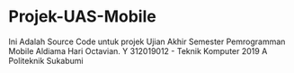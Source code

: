 # Projek-UAS-Mobile
Ini Adalah Source Code untuk projek Ujian Akhir Semester Pemrogramman Mobile
Aldiama Hari Octavian. Y
312019012 - Teknik Komputer 2019 A
Politeknik Sukabumi
